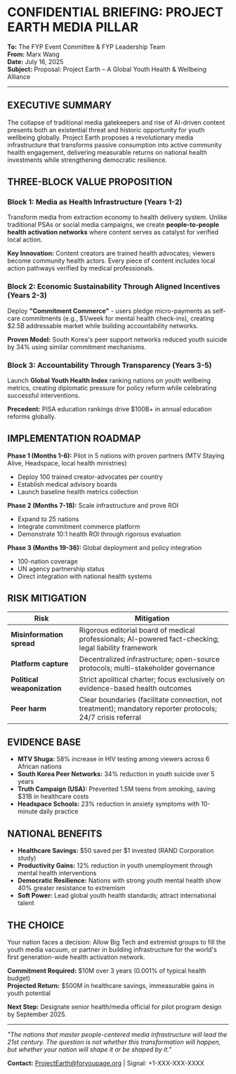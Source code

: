 # CONFIDENTIAL BRIEFING: PROJECT EARTH MEDIA PILLAR

**To:** The FYP Event Committee & FYP Leadership Team  
**From:** Marx Wang  
**Date:** July 16, 2025  
**Subject:** Proposal: Project Earth – A Global Youth Health & Wellbeing Alliance

---

## **EXECUTIVE SUMMARY**

The collapse of traditional media gatekeepers and rise of AI-driven content presents both an existential threat and historic opportunity for youth wellbeing globally. Project Earth proposes a revolutionary media infrastructure that transforms passive consumption into active community health engagement, delivering measurable returns on national health investments while strengthening democratic resilience.

## **THREE-BLOCK VALUE PROPOSITION**

### **Block 1: Media as Health Infrastructure (Years 1-2)**
Transform media from extraction economy to health delivery system. Unlike traditional PSAs or social media campaigns, we create **people-to-people health activation networks** where content serves as catalyst for verified local action. 

**Key Innovation:** Content creators are trained health advocates; viewers become community health actors. Every piece of content includes local action pathways verified by medical professionals.

### **Block 2: Economic Sustainability Through Aligned Incentives (Years 2-3)**
Deploy **"Commitment Commerce"** - users pledge micro-payments as self-care commitments (e.g., $1/week for mental health check-ins), creating $2.5B addressable market while building accountability networks.

**Proven Model:** South Korea's peer support networks reduced youth suicide by 34% using similar commitment mechanisms.

### **Block 3: Accountability Through Transparency (Years 3-5)**
Launch **Global Youth Health Index** ranking nations on youth wellbeing metrics, creating diplomatic pressure for policy reform while celebrating successful interventions.

**Precedent:** PISA education rankings drive $100B+ in annual education reforms globally.

## **IMPLEMENTATION ROADMAP**

**Phase 1 (Months 1-6):** Pilot in 5 nations with proven partners (MTV Staying Alive, Headspace, local health ministries)
- Deploy 100 trained creator-advocates per country
- Establish medical advisory boards
- Launch baseline health metrics collection

**Phase 2 (Months 7-18):** Scale infrastructure and prove ROI
- Expand to 25 nations
- Integrate commitment commerce platform
- Demonstrate 10:1 health ROI through rigorous evaluation

**Phase 3 (Months 19-36):** Global deployment and policy integration
- 100-nation coverage
- UN agency partnership status
- Direct integration with national health systems

## **RISK MITIGATION**

| **Risk** | **Mitigation** |
|----------|---------------|
| **Misinformation spread** | Rigorous editorial board of medical professionals; AI-powered fact-checking; legal liability framework |
| **Platform capture** | Decentralized infrastructure; open-source protocols; multi-stakeholder governance |
| **Political weaponization** | Strict apolitical charter; focus exclusively on evidence-based health outcomes |
| **Peer harm** | Clear boundaries (facilitate connection, not treatment); mandatory reporter protocols; 24/7 crisis referral |

## **EVIDENCE BASE**

- **MTV Shuga:** 58% increase in HIV testing among viewers across 6 African nations
- **South Korea Peer Networks:** 34% reduction in youth suicide over 5 years
- **Truth Campaign (USA):** Prevented 1.5M teens from smoking, saving $31B in healthcare costs
- **Headspace Schools:** 23% reduction in anxiety symptoms with 10-minute daily practice

## **NATIONAL BENEFITS**

- **Healthcare Savings:** $50 saved per $1 invested (RAND Corporation study)
- **Productivity Gains:** 12% reduction in youth unemployment through mental health interventions
- **Democratic Resilience:** Nations with strong youth mental health show 40% greater resistance to extremism
- **Soft Power:** Lead global youth health standards; attract international talent

## **THE CHOICE**

Your nation faces a decision: Allow Big Tech and extremist groups to fill the youth media vacuum, or partner in building infrastructure for the world's first generation-wide health activation network. 

**Commitment Required:** $10M over 3 years (0.001% of typical health budget)  
**Projected Return:** $500M in healthcare savings, immeasurable gains in youth potential

**Next Step:** Designate senior health/media official for pilot program design by September 2025.

---

*"The nations that master people-centered media infrastructure will lead the 21st century. The question is not whether this transformation will happen, but whether your nation will shape it or be shaped by it."*

**Contact:** ProjectEarth@foryoupage.org | Signal: +1-XXX-XXX-XXXX
